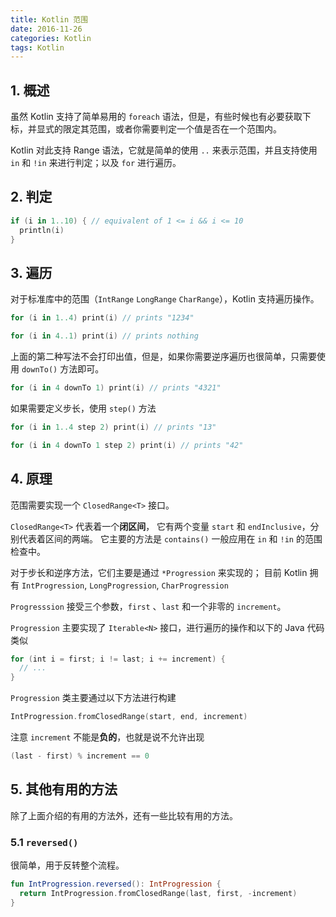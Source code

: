 ```yaml
---
title: Kotlin 范围
date: 2016-11-26
categories: Kotlin
tags: Kotlin
---
```


## 1. 概述

虽然 Kotlin 支持了简单易用的 `foreach` 语法，但是，有些时候也有必要获取下标，并显式的限定其范围，或者你需要判定一个值是否在一个范围内。

Kotlin 对此支持 Range 语法，它就是简单的使用 `..` 来表示范围，并且支持使用 `in` 和 `!in` 来进行判定；以及 `for` 进行遍历。


<!-- more -->

## 2. 判定

```kotlin
if (i in 1..10) { // equivalent of 1 <= i && i <= 10
  println(i)
}
```

## 3. 遍历

对于标准库中的范围（`IntRange` `LongRange` `CharRange`），Kotlin 支持遍历操作。

```kotlin
for (i in 1..4) print(i) // prints "1234"

for (i in 4..1) print(i) // prints nothing
```

上面的第二种写法不会打印出值，但是，如果你需要逆序遍历也很简单，只需要使用 `downTo()` 方法即可。

```kotlin
for (i in 4 downTo 1) print(i) // prints "4321"
```

如果需要定义步长，使用 `step()` 方法

```kotlin
for (i in 1..4 step 2) print(i) // prints "13"

for (i in 4 downTo 1 step 2) print(i) // prints "42"
```

## 4. 原理

范围需要实现一个 `ClosedRange<T>` 接口。

`ClosedRange<T>` 代表着一个**闭区间**，
它有两个变量 `start` 和 `endInclusive`，分别代表着区间的两端。
它主要的方法是 `contains()` 一般应用在 `in` 和 `!in` 的范围检查中。

对于步长和逆序方法，它们主要是通过 `*Progression` 来实现的；
目前 Kotlin 拥有 `IntProgression`, `LongProgression`, `CharProgression`

`Progresssion` 接受三个参数，`first` 、`last` 和一个非零的 `increment`。

`Progression` 主要实现了 `Iterable<N>` 接口，进行遍历的操作和以下的 Java 代码类似

```kotlin
for (int i = first; i != last; i += increment) {
  // ...
}
```

`Progression` 类主要通过以下方法进行构建

```kotlin
IntProgression.fromClosedRange(start, end, increment)
```

注意 `increment` 不能是**负的**，也就是说不允许出现

```kotlin
(last - first) % increment == 0
```

## 5. 其他有用的方法

除了上面介绍的有用的方法外，还有一些比较有用的方法。


<!-- more -->

### 5.1 `reversed()`

很简单，用于反转整个流程。

```kotlin
fun IntProgression.reversed(): IntProgression {
  return IntProgression.fromClosedRange(last, first, -increment)
}
```
